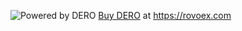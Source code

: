 ![Powered by DERO](https://i.imgur.com/p6DRKv1.jpg)
[Buy DERO](https://rovoex.com) at https://rovoex.com
